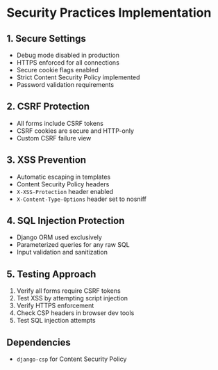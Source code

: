 # Security Practices Implementation

## 1. Secure Settings
- Debug mode disabled in production
- HTTPS enforced for all connections
- Secure cookie flags enabled
- Strict Content Security Policy implemented
- Password validation requirements

## 2. CSRF Protection
- All forms include CSRF tokens
- CSRF cookies are secure and HTTP-only
- Custom CSRF failure view

## 3. XSS Prevention
- Automatic escaping in templates
- Content Security Policy headers
- `X-XSS-Protection` header enabled
- `X-Content-Type-Options` header set to nosniff

## 4. SQL Injection Protection
- Django ORM used exclusively
- Parameterized queries for any raw SQL
- Input validation and sanitization

## 5. Testing Approach
1. Verify all forms require CSRF tokens
2. Test XSS by attempting script injection
3. Verify HTTPS enforcement
4. Check CSP headers in browser dev tools
5. Test SQL injection attempts

## Dependencies
- `django-csp` for Content Security Policy